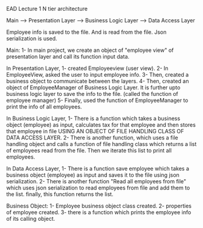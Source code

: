 EAD Lecture 1
N tier architecture 

Main --> Presentation Layer --> Business Logic Layer --> Data Access Layer


Employee info is saved to the file. And is read from the file. Json serialization is used.

Main:
    1- In main project, we create an object of "employee view" of presentation layer and call its function input data.
    
In Presentation Layer, 
    1- created Employeeview (user view). 
    2- In EmployeeView, asked the user to input employee info. 
    3- Then, created a business object to communicate between the layers. 
    4- Then, created an object of EmployeeManager of Business Logic Layer. It is further upto business logic layer to          save the info to the file. (called the function of employee manager)
    5- Finally, used the function of EmployeeManager to print the info of all employees.
    
In Business Logic Layer,
    1- There is a function which takes a business object (employee) as input, calculates tax for that employee and            then stores that employee in file USING AN OBJECT OF FILE HANDLING CLASS OF DATA ACCESS LAYER.
    2- There is another function, which uses a file handling object and calls a function of file handling class which           returns a list of employees read from the file. Then we iterate this list to print all employees.
   
In Data Access Layer,
    1- There is a function save employee which takes a business object (employee) as input and saves it to the file             using json serialization.
    2- There is another function "Read all employees from file" which uses json serialization to read employees from            file and add them to the list. finally, this function returns the list.

Business Object: 
    1- Employee business object class created.
    2- properties of employee created.
    3- there is a function which prints the employee info of its calling object.
    
    
    
